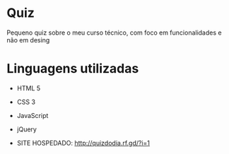 # Quiz
Pequeno quiz sobre o meu curso técnico, com foco em funcionalidades e não em desing

# Linguagens utilizadas
- HTML 5
- CSS 3
- JavaScript
- jQuery

- SITE HOSPEDADO: http://quizdodia.rf.gd/?i=1